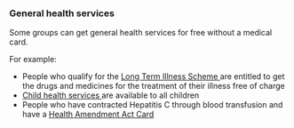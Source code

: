 ###  General health services

Some groups can get general health services for free without a medical card.

For example:

  * People who qualify for the [ Long Term Illness Scheme ](/en/health/drugs-and-medicines/long-term-illness-scheme/) are entitled to get the drugs and medicines for the treatment of their illness free of charge 
  * [ Child health services ](/en/health/health-services/children-s-health/child-health-services/) are available to all children 
  * People who have contracted Hepatitis C through blood transfusion and have a [ Health Amendment Act Card ](/en/health/health-services/blood-and-organ-donation/hepatitis-c-and-health-amendment-act-cards/)

